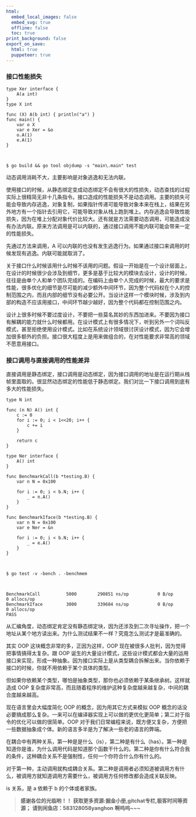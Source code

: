 ```yaml
---
html:
  embed_local_images: false
  embed_svg: true
  offline: false
  toc: true
print_background: false
export_on_save:
  html: true
  puppeteer: true
---
```

### 接口性能损失

    
    
    type Xer interface {
        A(a int)
    }
    type X int
    
    func (X) A(b int) { println("a") }
    func main() {
        var o X
        var e Xer = &o
        o.A(1)
        e.A(1)
    }
    
    
    
    $ go build && go tool objdump -s "main\.main" test
    

动态调用消耗不大，主要影响是对象逃逸和无法内联。

使用接口的时候，从静态绑定变成动态绑定不会有很大的性损失，动态查找的过程实际上很精简无非十几条指令。接口造成的性能损失不是动态调用。主要的损失可能会导致内存逃逸，对象复制，如果指针传递可能导致对象本来在栈上，结果在另外地方有一个指针去引用它，可能导致对象从栈上跑到堆上。内存逃逸会导致性能损失，因为在堆上分配对象代价比较大。还有就是方法需要动态调用，可能造成没有办法内联。原来方法调用是可以内联的，通过接口调用不能内联可能会带来一定的性能损失。

先通过方法来调用，A 可以内联的也没有发生逃逸行为。如果通过接口来调用的时候发现有逃逸。内联可能就取消了。

关于接口什么时候该用什么时候不该用的问题。假设一开始是在一个设计层面上，在设计的时候很少会涉及到细节，更多是基于比较大的模块去设计，设计的时候，往往是由单个人和单个团队完成的。在编码上由单个人完成的时候，最大的要求是性能，很多优化的细节是尽可能的减少额外中间环节，因为整个代码权在个人的控制范围之内，而且内部的细节没有必要公开。当设计这样一个模块时候，涉及到内部的构造不应该用接口，中间环节越少越好，因为整个代码都在控制范围之内。

设计上很多时候不要过度设计，不要把一些莫名其妙的东西加进来。不要因为接口有解耦的能力就什么时候都用。在设计模式上有很多情况下，听到另外一个词叫反模式，甚至拒绝使用设计模式。比如在系统设计领域很讨厌设计模式，因为它会增加很多额外的负担。接口很大程度上是用来做组合的，在对性能要求非常高的领域不愿意用接口。

### 接口调用与直接调用的性能差异

直接调用是静态绑定，接口调用是动态绑定，因为接口调用的地址是在运行期从栈帧里面取的。很显然动态绑定的性能低于静态绑定。我们对比一下接口调用到底有多大的性能损失。

    
    
    type N int
    
    func (n N) A() int {
        c := 0
        for i := 0; i < 1<<20; i++ {
            c += i
        }
    
        return c
    }
    
    type Ner interface {
        A() int
    }
    
    func BenchmarkCall(b *testing.B) {
        var n N = 0x100
    
        for i := 0; i < b.N; i++ {
            _ = n.A()
        }
    }
    
    func BenchmarkIface(b *testing.B) {
        var n N = 0x100
        var e Ner = &n
    
        for i := 0; i < b.N; i++ {
            _ = e.A()
        }
    }
    
    
    
    $ go test -v -bench . -benchmem
    
    
    
    BenchmarkCall          5000        290851 ns/op           0 B/op          0 allocs/op
    BenchmarkIface         3000        339684 ns/op           0 B/op          0 allocs/op
    PASS
    

从汇编角度，动态绑定肯定没有静态绑定块，因为还涉及到二次寻址操作，把一个地址从某个地方读出来。为什么测试结果不一样？究竟怎么测试才是最准确的。

其实 OOP 这块概念非常的多，正因为这样，OOP 现在被很多人批判，因为觉得把事情搞得太复杂。跟 OOP
诞生的大量设计模式，这些设计模式都会大量的运用接口来实现，形成一种抽象。因为接口实际上是从类型耦合拆解出来。当你依赖于接口的时候，你就不用依赖于某个具体的类型。

但如果你依赖某个类型，哪怕是抽象类型，那你也必须依赖于某条继承树。这样就造成 OOP
复杂度非常高，而且随着程序的维护这种复杂度越来越复杂，中间的耦合度越来越高。

现在语言里会大幅度简化 OOP 的概念，因为用其它方式来模拟 OOP
概念的话没必要搞成那么复杂。一来可以在编译器实现上可以做的更优化更简单；第二对于指令的优化可以做的很简单。OOP
对于我们日常编程来说，既方便又复杂，方便把一些数据抽象成个体。新的语言多半是为了解决一些老的语言的弊端。

在耦合中有两种关系，第一种是是什么（is），第二种是有什么（has）。第一种是知道你是谁，为什么调用代码是知道那个函数干什么的。第二种是你有什么符合我的条件，这种耦合关系不是强制性，任何一个你符合什么你有什么的。

对于第一种，主动调用就构成耦合关系。第二种是调用者必须知道被调用方有什么，被调用方就知道调用方需要什么，被调用方任何修改都会造成关联反映。

is 关系，是 a 依赖于 b 的个体或者家族。

> **感谢各位的光临哟！！**
> **获取更多资源:掘金小册,gitchat专栏,极客时间等资源；**
> **请到闲鱼店：583128058yanghon**
> **啊呜呜~~~**
